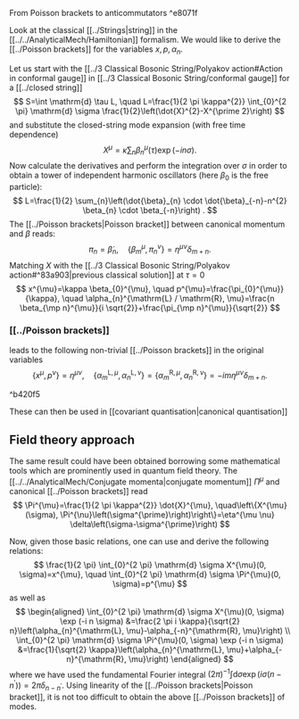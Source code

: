 From Poisson brackets to anticommutators ^e8071f

Look at the classical [[../Strings|string]] in the [[../../AnalyticalMech/Hamiltonian]] formalism. We would like to derive the [[../Poisson brackets]] for the variables $x, p, \alpha_{n}$.

Let us start with the [[../3 Classical Bosonic String/Polyakov action#Action in conformal gauge]] in [[../3 Classical Bosonic String/conformal gauge]] for a [[../closed string]]
$$
S=\int \mathrm{d} \tau L, \quad L=\frac{1}{2 \pi \kappa^{2}} \int_{0}^{2 \pi} \mathrm{d} \sigma \frac{1}{2}\left(\dot{X}^{2}-X^{\prime 2}\right)
$$
and substitute the closed-string mode expansion (with free time dependence)
$$
X^{\mu}=\kappa \sum_{n} \beta_{n}^{\mu}(\tau) \exp (-i n \sigma) .
$$
Now calculate the derivatives and perform the integration over $\sigma$ in order to obtain a tower of independent harmonic oscillators (here $\beta_{0}$ is the free particle):
$$
L=\frac{1}{2} \sum_{n}\left(\dot{\beta}_{n} \cdot \dot{\beta}_{-n}-n^{2} \beta_{n} \cdot \beta_{-n}\right) .
$$
The [[../Poisson brackets|Poisson bracket]] between canonical momentum and $\beta$ reads:
$$
\pi_{n}=\dot{\beta}_{n}, \quad\left\{\beta_{m}^{\mu}, \pi_{n}^{\nu}\right\}=\eta^{\mu \nu} \delta_{m+n} .
$$
Matching $X$ with the [[../3 Classical Bosonic String/Polyakov action#^83a903|previous classical solution]] at $\tau=0$
$$
x^{\mu}=\kappa \beta_{0}^{\mu}, \quad p^{\mu}=\frac{\pi_{0}^{\mu}}{\kappa}, \quad \alpha_{n}^{\mathrm{L} / \mathrm{R}, \mu}=\frac{n \beta_{\mp n}^{\mu}}{i \sqrt{2}}+\frac{\pi_{\mp n}^{\mu}}{\sqrt{2}}
$$

### [[../Poisson brackets]]
leads to the following non-trivial [[../Poisson brackets]] in the original variables
$$
\left\{x^{\mu}, p^{\nu}\right\}=\eta^{\mu \nu}, \quad\left\{\alpha_{m}^{\mathrm{L}, \mu}, \alpha_{n}^{\mathrm{L}, \nu}\right\}=\left\{\alpha_{m}^{\mathrm{R}, \mu}, \alpha_{n}^{\mathrm{R}, \nu}\right\}=-i m \eta^{\mu \nu} \delta_{m+n} .
$$

^b420f5

These can then be used in [[covariant quantisation|canonical quantisation]]

## Field theory approach
The same result could have been obtained borrowing some mathematical tools which are prominently used in quantum field theory. The [[../../AnalyticalMech/Conjugate momenta|conjugate momentum]] $\Pi^{\mu}$ and canonical [[../Poisson brackets]] read
$$
\Pi^{\mu}=\frac{1}{2 \pi \kappa^{2}} \dot{X}^{\mu}, \quad\left\{X^{\mu}(\sigma), \Pi^{\nu}\left(\sigma^{\prime}\right)\right\}=\eta^{\mu \nu} \delta\left(\sigma-\sigma^{\prime}\right)
$$

Now, given those basic relations, one can use and derive the following relations:
$$
\frac{1}{2 \pi} \int_{0}^{2 \pi} \mathrm{d} \sigma X^{\mu}(0, \sigma)=x^{\mu}, \quad \int_{0}^{2 \pi} \mathrm{d} \sigma \Pi^{\mu}(0, \sigma)=p^{\mu}
$$
as well as
$$
\begin{aligned}
\int_{0}^{2 \pi} \mathrm{d} \sigma X^{\mu}(0, \sigma) \exp (-i n \sigma) &=\frac{2 \pi i \kappa}{\sqrt{2} n}\left(\alpha_{n}^{\mathrm{L}, \mu}-\alpha_{-n}^{\mathrm{R}, \mu}\right) \\
\int_{0}^{2 \pi} \mathrm{d} \sigma \Pi^{\mu}(0, \sigma) \exp (-i n \sigma) &=\frac{1}{\sqrt{2} \kappa}\left(\alpha_{n}^{\mathrm{L}, \mu}+\alpha_{-n}^{\mathrm{R}, \mu}\right)
\end{aligned}
$$
where we have used the fundamental Fourier integral $(2 \pi)^{-1} \int \mathrm{d} \sigma \exp \left(i \sigma\left(n-n^{\prime}\right)\right)=2 \pi \delta_{n-n^{\prime}}$. Using linearity of the [[../Poisson brackets|Poisson bracket]], it is not too difficult to obtain the above [[../Poisson brackets]] of modes.
